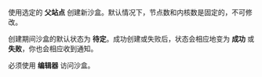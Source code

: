 使用选定的 **父站点** 创建新沙盒。默认情况下，节点数和内核数是固定的，不可修改。

创建期间沙盒的默认状态为 **待定**。成功创建或失败后，状态会相应地变为 **成功** 或 **失败**，你也会相应收到通知。

必须使用 **编辑器** 访问沙盒。

